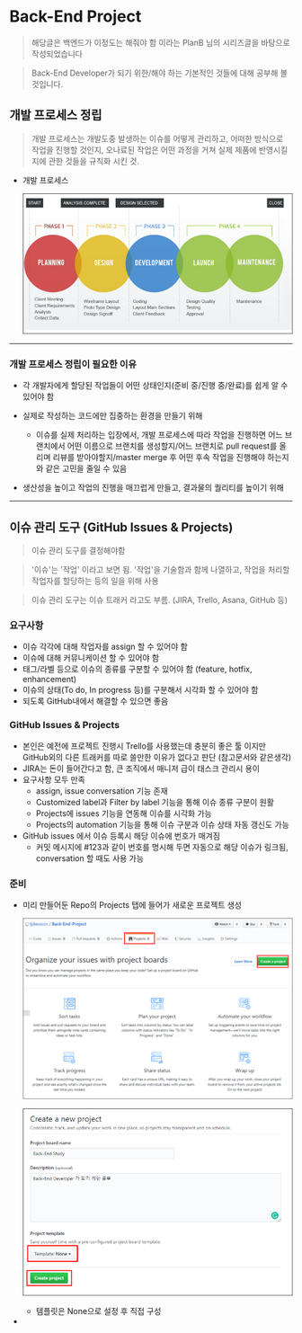 # Back-End Project
> 해당글은 백엔드가 이정도는 해줘야 함 이라는 PlanB 님의 시리즈글을 바탕으로 작성되었습니다

> Back-End Developer가 되기 위한/해야 하는 기본적인 것들에 대해 공부해 볼 것입니다.

## 개발 프로세스 정립
> 개발 프로세스는 개발도중 발생하는 이슈를 어떻게 관리하고, 어떠한 방식으로 작업을 진행할 것인지, 오나료된 작업은 어떤 과정을 거쳐 실제 제품에 반영시킬지에 관한 것들을 규칙화 시킨 것.

- 개발 프로세스

    ![screenshot](BEP_img/screenshot01.png)


---

### 개발 프로세스 정립이 필요한 이유
- 각 개발자에게 할당된 작업들이 어떤 상태인지(준비 중/진행 중/완료)를 쉽게 알 수 있어야 함

- 실제로 작성하는 코드에만 집중하는 환경을 만들기 위해
  - 이슈를 실제 처리하는 입장에서, 개발 프로세스에 따라 작업을 진행하면 어느 브랜치에서 어떤 이름으로 브랜치를 생성할지/어느 브랜치로 pull request를 올리며 리뷰를 받아야할지/master merge 후 어떤 후속 작업을 진행해야 하는지와 같은 고민을 줄일 수 있음

- 생산성을 높이고 작업의 진행을 매끄럽게 만들고, 결과물의 퀄리티를 높이기 위해

---

## 이슈 관리 도구 (GitHub Issues & Projects)
> 이슈 관리 도구를 결정해야함

> '이슈'는 '작업' 이라고 보면 됨. '작업'을 기술함과 함께 나열하고, 작업을 처리할 작업자를 할당하는 등의 일을 위해 사용

> 이슈 관리 도구는 이슈 트래커 라고도 부름. (JIRA, Trello, Asana, GitHub 등)

### 요구사항
- 이슈 각각에 대해 작업자를 assign 할 수 있어야 함
- 이슈에 대해 커뮤니케이션 할 수 있어야 함
- 태그/라벨 등으로 이슈의 종류를 구분할 수 있어야 함 (feature, hotfix, enhancement)
- 이슈의 상태(To do, In progress 등)를 구분해서 시각화 할 수 있어야 함
- 되도록 GitHub내에서 해결할 수 있으면 좋음

### GitHub Issues & Projects
- 본인은 예전에 프로젝트 진행시 Trello를 사용했는데 충분히 좋은 툴 이지만 GitHub외의 다른 트래커를 따로 쓸만한 이유가 없다고 판단 (참고문서와 같은생각)
- JIRA는 돈이 들어간다고 함, 큰 조직에서 매니저 급이 태스크 관리시 용이
- 요구사항 모두 만족
  - assign, issue conversation 기능 존재
  - Customized label과 Filter by label 기능을 통해 이슈 종류 구분이 원활
  - Projects에 issues 기능을 연동해 이슈를 시각화 가능
  - Projects의 automation 기능을 통해 이슈 구분과 이슈 상태 자동 갱신도 가능
- GitHub issues 에서 이슈 등록시 해당 이슈에 번호가 매겨짐
  - 커밋 메시지에 #123과 같이 번호를 명시해 두면 자동으로 해당 이슈가 링크됨, conversation 할 때도 사용 가능

### 준비
- 미리 만들어둔 Repo의 Projects 탭에 들어가 새로운 프로젝트 생성

    ![screenshot](BEP_img/screenshot02.png)

    ![screenshot](BEP_img/screenshot03.png)
    - 템플릿은 None으로 설정 후 직접 구성

- 